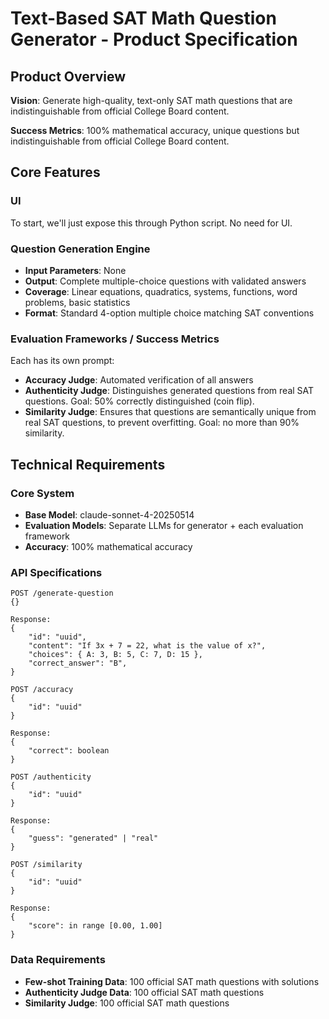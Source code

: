 # Text-Based SAT Math Question Generator - Product Specification

## Product Overview

**Vision**: Generate high-quality, text-only SAT math questions that are indistinguishable from official College Board content.

**Success Metrics**: 100% mathematical accuracy, unique questions but indistinguishable from official College Board content.

## Core Features

### UI

To start, we'll just expose this through Python script. No need for UI.

### Question Generation Engine

- **Input Parameters**: None
- **Output**: Complete multiple-choice questions with validated answers
- **Coverage**: Linear equations, quadratics, systems, functions, word problems, basic statistics
- **Format**: Standard 4-option multiple choice matching SAT conventions

### Evaluation Frameworks / Success Metrics

Each has its own prompt:

- **Accuracy Judge**: Automated verification of all answers
- **Authenticity Judge**: Distinguishes generated questions from real SAT questions. Goal: 50% correctly distinguished (coin flip).
- **Similarity Judge**: Ensures that questions are semantically unique from real SAT questions, to prevent overfitting. Goal: no more than 90% similarity.

## Technical Requirements

### Core System

- **Base Model**: claude-sonnet-4-20250514
- **Evaluation Models**: Separate LLMs for generator + each evaluation framework
- **Accuracy**: 100% mathematical accuracy

### API Specifications

```
POST /generate-question
{}

Response:
{
    "id": "uuid",
    "content": "If 3x + 7 = 22, what is the value of x?",
    "choices": { A: 3, B: 5, C: 7, D: 15 },
    "correct_answer": "B",
}
```

```
POST /accuracy
{
    "id": "uuid"
}

Response:
{
    "correct": boolean
}
```

```
POST /authenticity
{
    "id": "uuid"
}

Response:
{
    "guess": "generated" | "real"
}
```

```
POST /similarity
{
    "id": "uuid"
}

Response:
{
    "score": in range [0.00, 1.00]
}
```

### Data Requirements

- **Few-shot Training Data**: 100 official SAT math questions with solutions
- **Authenticity Judge Data**: 100 official SAT math questions
- **Similarity Judge**: 100 official SAT math questions
